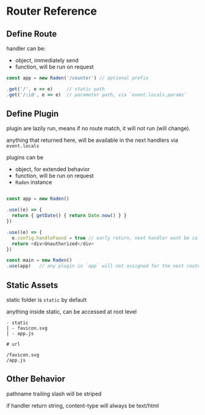 # Router Reference

## Define Route

handler can be:

- object, immediately send
- function, will be run on request

```ts
const app = new Raden('/counter') // optional prefix

.get('/', e => e)     // static path
.get('/:id', e => e)  // parameter path, via `event.locals.params`
```

## Define Plugin

plugin are lazily run, means if no route match, it will not run (will change).

anything that returned here, will be available in the next handlers via `event.locals`

plugins can be

- object, for extended behavior
- function, will be run on request
- `Raden` instance

```ts

const app = new Raden()

.use((e) => {
  return { getDate() { return Date.now() } }
})

.use((e) => {
  e.config.handleFound = true // early return, next handler wont be called
  return <div>Unauthorized</div>
})

const main = new Raden()
.use(app)   // any plugin in `app` will not assigned for the next route

```

## Static Assets

static folder is `static` by default

anything inside static, can be accessed at root level

```
- static
| - favicon.svg
| - app.js

# url

/favicon.svg
/app.js
```

## Other Behavior

pathname trailing slash will be striped

if handler return string, content-type will always be text/html

